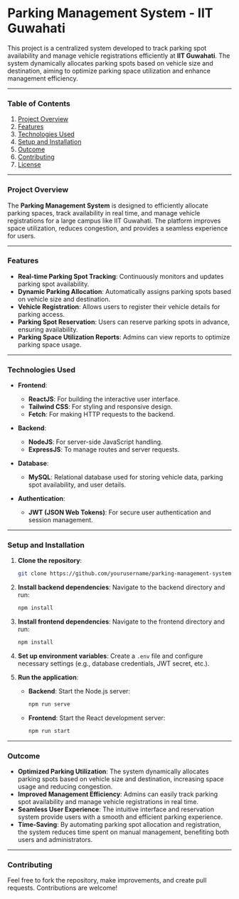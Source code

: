 
# Parking Management System - IIT Guwahati

This project is a centralized system developed to track parking spot availability and manage vehicle registrations efficiently at **IIT Guwahati**. The system dynamically allocates parking spots based on vehicle size and destination, aiming to optimize parking space utilization and enhance management efficiency. 

---

### Table of Contents

1. [Project Overview](#project-overview)
2. [Features](#features)
3. [Technologies Used](#technologies-used)
4. [Setup and Installation](#setup-and-installation)
5. [Outcome](#outcome)
6. [Contributing](#contributing)
7. [License](#license)

---

### Project Overview

The **Parking Management System** is designed to efficiently allocate parking spaces, track availability in real time, and manage vehicle registrations for a large campus like IIT Guwahati. The platform improves space utilization, reduces congestion, and provides a seamless experience for users.

---

### Features

- **Real-time Parking Spot Tracking**: Continuously monitors and updates parking spot availability.
- **Dynamic Parking Allocation**: Automatically assigns parking spots based on vehicle size and destination.
- **Vehicle Registration**: Allows users to register their vehicle details for parking access.
- **Parking Spot Reservation**: Users can reserve parking spots in advance, ensuring availability.
- **Parking Space Utilization Reports**: Admins can view reports to optimize parking space usage.
---

### Technologies Used

- **Frontend**:
  - **ReactJS**: For building the interactive user interface.
  - **Tailwind CSS**: For styling and responsive design.
  - **Fetch**: For making HTTP requests to the backend.

- **Backend**:
  - **NodeJS**: For server-side JavaScript handling.
  - **ExpressJS**: To manage routes and server requests.

- **Database**:
  - **MySQL**: Relational database used for storing vehicle data, parking spot availability, and user details.

- **Authentication**:
  - **JWT (JSON Web Tokens)**: For secure user authentication and session management.

---

### Setup and Installation

1. **Clone the repository**:
   ```bash
   git clone https://github.com/yourusername/parking-management-system.git
   ```

2. **Install backend dependencies**:
   Navigate to the backend directory and run:
   ```bash
   npm install
   ```

3. **Install frontend dependencies**:
   Navigate to the frontend directory and run:
   ```bash
   npm install
   ```

4. **Set up environment variables**:
   Create a `.env` file and configure necessary settings (e.g., database credentials, JWT secret, etc.).

5. **Run the application**:
   - **Backend**: Start the Node.js server:
     ```bash
     npm run serve
     ```
   - **Frontend**: Start the React development server:
     ```bash
     npm run start
     ```

---

### Outcome

- **Optimized Parking Utilization**: The system dynamically allocates parking spots based on vehicle size and destination, increasing space usage and reducing congestion.
- **Improved Management Efficiency**: Admins can easily track parking spot availability and manage vehicle registrations in real time.
- **Seamless User Experience**: The intuitive interface and reservation system provide users with a smooth and efficient parking experience.
- **Time-Saving**: By automating parking spot allocation and registration, the system reduces time spent on manual management, benefiting both users and administrators.

---

### Contributing

Feel free to fork the repository, make improvements, and create pull requests. Contributions are welcome!
